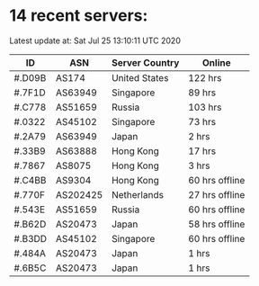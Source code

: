 # 14 recent servers:

Latest update at: Sat Jul 25 13:10:11 UTC 2020

| ID | ASN | Server Country | Online |
| -- | --- | -------------- | ------ |
| #.D09B | AS174 | United States | 122 hrs |
| #.7F1D | AS63949 | Singapore | 89 hrs |
| #.C778 | AS51659 | Russia | 103 hrs |
| #.0322 | AS45102 | Singapore | 73 hrs |
| #.2A79 | AS63949 | Japan | 2 hrs |
| #.33B9 | AS63888 | Hong Kong | 17 hrs |
| #.7867 | AS8075 | Hong Kong | 3 hrs |
| #.C4BB | AS9304 | Hong Kong | 60 hrs offline |
| #.770F | AS202425 | Netherlands | 27 hrs offline |
| #.543E | AS51659 | Russia | 60 hrs offline |
| #.B62D | AS20473 | Japan | 58 hrs offline |
| #.B3DD | AS45102 | Singapore | 60 hrs offline |
| #.484A | AS20473 | Japan | 1 hrs |
| #.6B5C | AS20473 | Japan | 1 hrs |

